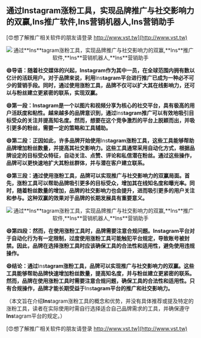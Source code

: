 ## **通过**Ins**tagram涨粉工具，实现品牌推广与社交影响力的双赢,**Ins**推广软件,**Ins**营销机器人,**Ins**营销助手**

[😍想了解推广相关软件的朋友请登录 http://www.vst.tw](http://www.vst.tw)

 <center><img src="https://vst.tw/MP4/tuiguang/png/4.png" alt="通过**Ins**tagram涨粉工具，实现品牌推广与社交影响力的双赢,**Ins**推广软件,**Ins**营销机器人,**Ins**营销助手"></center>

**😄导语：随着社交媒体的兴起，**Ins**tagram作为其中一员，在全球范围内拥有数以亿计的活跃用户。对于品牌来说，利用**Ins**tagram平台进行推广已成为一种必不可少的营销手段。同时，通过使用涨粉工具，品牌不仅可以扩大其在线影响力，还可以与粉丝建立更紧密的联系，实现双赢。**

**😄第一段：**Ins**tagram是一个以图片和视频分享为核心的社交平台，具有极高的用户活跃度和粘性。越来越多的品牌意识到，通过**Ins**tagram推广可以有效地吸引目标受众的关注并提高知名度。然而，想要在这个竞争激烈的平台上脱颖而出，并吸引更多的粉丝，需要一定的策略和工具辅助。**

**😄第二段：正因如此，许多品牌开始使用**Ins**tagram涨粉工具，这些工具能够帮助品牌增加粉丝数量，并提高其社交影响力。这些工具通常采用自动化方式，根据品牌设定的目标受众特征，自动关注、点赞、评论和私信潜在粉丝。通过这些操作，品牌可以更快速地扩大其粉丝群体，并与潜在客户建立联系。**

**😄第三段：通过使用涨粉工具，品牌可以实现推广与社交影响力的双赢局面。首先，涨粉工具可以帮助品牌吸引更多的目标受众，增加其在线知名度和曝光率。同时，随着粉丝数量的增加，品牌的社交影响力也会提升，进而吸引更多的用户关注和参与。这种双赢的效果对于品牌的长期发展具有重要意义。**

 <center><img src="https://vst.tw/MP4/tuiguang/png/3.png" alt="通过**Ins**tagram涨粉工具，实现品牌推广与社交影响力的双赢,**Ins**推广软件,**Ins**营销机器人,**Ins**营销助手"></center>

**😄第四段：然而，在使用涨粉工具时，品牌需要注意合规问题。**Ins**tagram平台对于自动化行为有一定限制，过度使用涨粉工具可能触犯平台规定，导致账号被封禁。因此，品牌在选择涨粉工具时应该确保工具的合法性和适用性，避免使用违规操作。**

**😄结论：通过**Ins**tagram涨粉工具，品牌可以实现推广与社交影响力的双赢。这些工具能够帮助品牌快速增加粉丝数量，提高知名度，并与粉丝建立更紧密的联系。然而，品牌在使用涨粉工具时需要注意合规问题，确保工具的合法性和适用性。只有合规操作，品牌才能长期受益于**Ins**tagram平台的推广和社交影响力。**

（本文旨在介绍**Ins**tagram涨粉工具的概念和优势，并没有具体推荐或提及特定的涨粉工具，读者在实际使用时需自行选择适合自己品牌需求的工具，并确保遵守**Ins**tagram平台的规定。）

[😍想了解推广相关软件的朋友请登录 http://www.vst.tw](http://www.vst.tw)



